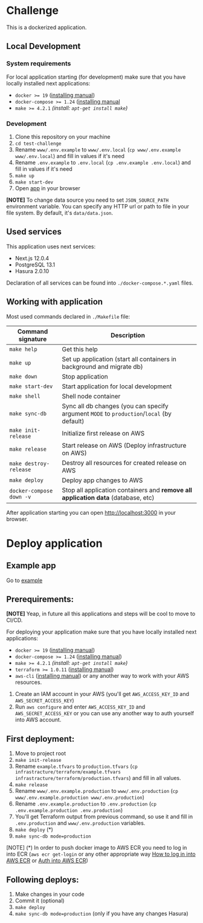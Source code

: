# Challenge

This is a dockerized application.

## Local Development

### System requirements

For local application starting (for development) make sure that you have locally installed next applications:
- `docker >= 19`
	([installing manual](https://docs.docker.com/engine/install/ubuntu/))
- `docker-compose >= 1.24` ([installing manual](https://docs.docker.com/compose/install/)
- `make >= 4.2.1` _(install: `apt-get install make`)_

### Development

1. Clone this repository on your machine
2. `cd test-challenge`
3. Rename `www/.env.example` to `www/.env.local` (`cp www/.env.example www/.env.local`) and fill in values if it's need
4. Rename `.env.example` to `.env.local` (`cp .env.example .env.local`) and fill in values if it's need
5. `make up`
6. `make start-dev`
7.  Open [app](http://localhost:3000/) in your browser

**[NOTE]** To change data source you need to set `JSON_SOURCE_PATH` environment variable. You can specify any HTTP
url or path to file in your file system. By default, it's `data/data.json`.

## Used services

This application uses next services:

- Next.js 12.0.4
- PostgreSQL 13.1
- Hasura 2.0.10

Declaration of all services can be found into `./docker-compose.*.yaml` files.

## Working with application

Most used commands declared in `./Makefile` file:

| Command signature        | Description                                                                               |
| ------------------------ | ----------------------------------------------------------------------------------------- |
| `make help`              | Get this help                                                                             |
| `make up`                | Set up application (start all containers in background and migrate db)                    |
| `make down`              | Stop application                                                                          |
| `make start-dev`         | Start application for local development                                                   |  |
| `make shell`             | Shell node container                                                                      |  |
| `make sync-db`           | Sync all db changes (you can specify argument `MODE` to `production`/`local` (by default) |
| `make init-release`      | Initialize first release on AWS                                                           |
| `make release`           | Start release on AWS (Deploy infrastructure on AWS)                                       |
| `make destroy-release`   | Destroy all resources for created release on AWS                                          |
| `make deploy`            | Deploy app changes to AWS                                                                 |
| `docker-compose down -v` | Stop all application containers and **remove all application data** (database, etc)       |

After application starting you can open [http://localhost:3000](http://localhost:3000) in your browser.

# Deploy application

## Example app

Go to [example]()

## Prerequirements:

**[NOTE]** Yeap, in future all this applications and steps will be cool to move to CI/CD.

For deploying your application make sure that you have locally installed next applications:
- `docker >= 19`
	([installing manual](https://docs.docker.com/engine/install/ubuntu/))
- `docker-compose >= 1.24` ([installing manual](https://docs.docker.com/compose/install/))
- `make >= 4.2.1` _(install: `apt-get install make`)_
- `terraform >= 1.0.11` ([installing manual](https://www.terraform.io/downloads.html))
- `aws-cli` ([installing manual](https://docs.aws.amazon.com/cli/latest/userguide/getting-started-install.html)) or any another way to work with your AWS resources.

1. Create an IAM account in your AWS (you'll get `AWS_ACCESS_KEY_ID` and `AWS_SECRET_ACCESS_KEY`)
2. Run `aws configure` and enter `AWS_ACCESS_KEY_ID` and `AWS_SECRET_ACCESS_KEY` or you can use any another way to auth yourself into AWS account.

## First deployment:

1. Move to project root
2. `make init-release`
3. Rename `example.tfvars` to `production.tfvars` (`cp infrastracture/terraform/example.tfvars infrastracture/terraform/production.tfvars`) and fill in all values.
4. `make release`
5. Rename `www/.env.example.production` to `www/.env.production` (`cp www/.env.example.production www/.env.production`)
5. Rename `.env.example.production` to `.env.production` (`cp .env.example.production .env.production`)
6. You'll get Terraform output from previous command, so use it and fill in `.env.production` and `www/.env.production` variables.
7. `make deploy` (*)
8. `make sync-db mode=production`

[NOTE] (*) In order to push docker image to AWS ECR you need to log in into ECR (`aws ecr get-login` or any other appropriate way [How to log in into AWS ECR](https://serverfault.com/questions/1004915/what-is-the-proper-way-to-log-in-to-ecr) or [Auth into AWS ECR](https://docs.aws.amazon.com/AmazonECR/latest/userguide/getting-started-cli.html#cli-authenticate-registry))

## Following deploys:

1. Make changes in your code
2. Commit it (optional)
3. `make deploy`
4. `make sync-db mode=production` (only if you have any changes Hasura)